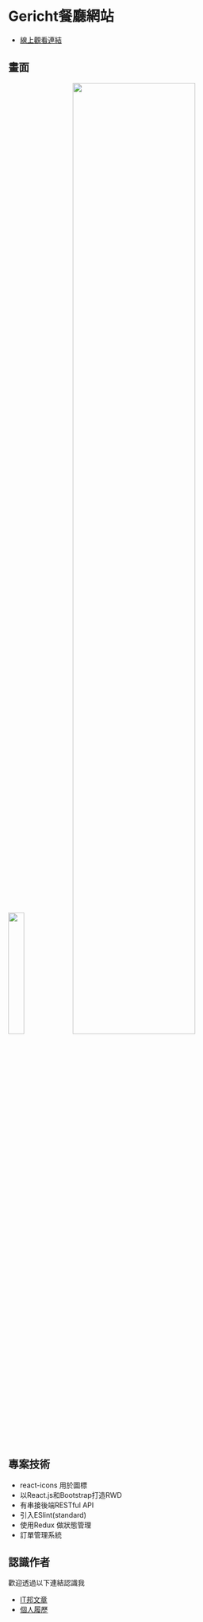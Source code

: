 # Gericht餐廳網站

- [線上觀看連結](https://restaurant-react-rwd-sf1x.vercel.app/)


## 畫面
<img src="https://github.com/andychen-web/restaurant-react-RWD/assets/79246459/daa5ff9a-acb9-4645-8200-a2d1a38f8346" width="25%">
<img src="https://github.com/andychen-web/restaurant-react-RWD/assets/79246459/318ce6e3-0c96-4147-b98f-1c485d7370c9" width="70%">


## 專案技術
- react-icons 用於圖標
- 以React.js和Bootstrap打造RWD
- 有串接後端RESTful API 
- 引入ESlint(standard)
- 使用Redux 做狀態管理
- 訂單管理系統


## 認識作者

歡迎透過以下連結認識我

- [IT邦文章](https://ithelp.ithome.com.tw/users/20151785/articles)
- [個人履歷](https://www.cakeresume.com/andy-792004)
